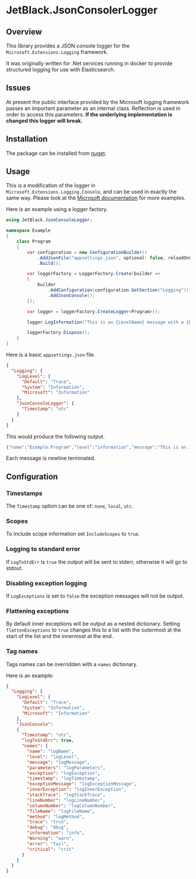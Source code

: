 # JetBlack.JsonConsolerLogger

## Overview

This library provides a JSON console logger for the `Microsoft.Extensions.Logging` framework.

It was originally written for .Net services running in docker to provide structured logging for use with Elasticsearch.

## Issues

At present the public interface provided by the Microsoft logging framework passes an important parameter as an internal class. Reflection is used in order to access this parameters. **If the underlying implementation is changed this logger will break.**

## Installation

The package can be installed from [nuget](https://www.nuget.org/packages/JetBlack.JsonConsoleLogger/).

## Usage

This is a modification of the logger in `Microsoft.Extensions.Logging.Console`, and can be used
in exactly the same way. Please look at the [Microsoft documentation](https://docs.microsoft.com/en-us/aspnet/core/fundamentals/logging/?view=aspnetcore-3.0) for more examples.

Here is an example using a logger factory.

```cs
using JetBlack.JsonConsoleLogger;

namespace Example
{
    class Program
    {
        var configuration = new ConfigurationBuilder()
            .AddJsonFile("appsettings.json", optional: false, reloadOnChange: true)
            .Build();

        var loggerFactory = LoggerFactory.Create(builder =>
        {
            builder
                .AddConfiguration(configuration.GetSection("Logging"))
                .AddJsonConsole();
        });

        var logger = loggerFactory.CreateLogger<Program>();

        logger.LogInformation("This is an {LevelName} message with a {Date}", "INFO", DateTime.Now);

        loggerFactory.Dispose();
    }
}
```

Here is a basic `appsettings.json` file.

```json
{
  "Logging": {
    "LogLevel": {
      "Default": "Trace",
      "System": "Information",
      "Microsoft": "Information"
    },
    "JsonConsoleLogger": {
      "Timestamp": "utc"
    }
  }
}
```

This would produce the following output.

```bash
{"name":"Example.Program","level":"information","message":"This is an INFO message with a 09/30/2019 14:42:48","parameters":{"LevelName":"INFO","Date":"2019-09-30T14:42:48.2281211+01:00"},"timestamp":"2019-09-30T13:42:48.2402817"}
```

Each message is newline terminated.

## Configuration

### Timestamps

The `Timestamp` option can be one of: `none`, `local`, `utc`.

### Scopes

To include scope information set `IncludeScopes` to `true`.

### Logging to standard error

If `LogToStdErr` is `true` the output will be sent to stderr, otherwise it will go to stdout.

### Disabling exception logging

If `LogExceptions` is set to `false` the exception messages will not be output.

### Flattening exceptions

By default inner exceptions will be output as a nested dictionary. Setting
`flattenExceptions` to `true` changes this to a list with the outermost
at the start of the list and the innermost at the end.

### Tag names

Tags names can be overridden with a `names` dictionary.

Here is an example:

```json
{
  "Logging": {
    "LogLevel": {
      "Default": "Trace",
      "System": "Information",
      "Microsoft": "Information"
    },
    "JsonConsole":
    {
      "Timestamp": "utc",
      "logToStdErr": true,
      "names": {
        "name": "logName",
        "level": "logLevel",
        "message": "logMessage",
        "parameters": "logParameters",
        "exception": "logException",
        "timestamp": "logTimestamp",
        "exceptionMessage": "logExceptionMessage",
        "innerException": "logInnerException",
        "stackTrace": "logStackTrace",
        "lineNumber": "logLineNumber",
        "columnNumber": "logColumnNumber",
        "fileName": "logFileName",
        "method": "logMethod",
        "trace": "trce",
        "debug": "dbug",
        "information": "info",
        "Warning": "warn",
        "error": "fail", 
        "critical": "crit"
      }
    }
  }
}
```
